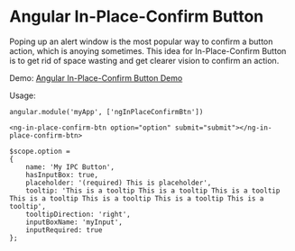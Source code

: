<h1>Angular In-Place-Confirm Button</h1>
Poping up an alert window is the most popular way to confirm a button action, which is anoying sometimes. This idea for In-Place-Confirm Button is to get rid of space wasting and get clearer vision to confirm an action.

Demo: [Angular In-Place-Confirm Button Demo](http://app.bill-min.com/ng-in-place-confirm-btn/)

Usage:
```
angular.module('myApp', ['ngInPlaceConfirmBtn'])
```

```
<ng-in-place-confirm-btn option="option" submit="submit"></ng-in-place-confirm-btn>
```

```
$scope.option = 
{
    name: 'My IPC Button',
    hasInputBox: true,
    placeholder: '(required) This is placeholder',
    tooltip: 'This is a tooltip This is a tooltip This is a tooltip This is a tooltip This is a tooltip This is a tooltip This is a tooltip',
    tooltipDirection: 'right',
    inputBoxName: 'myInput',
    inputRequired: true
};
```